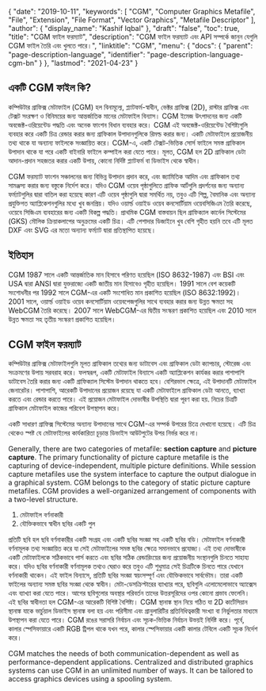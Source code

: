{
  "date": "2019-10-11",
  "keywords": [
    "CGM",
    "Computer Graphics Metafile",
    "File",
    "Extension",
    "File Format",
    "Vector Graphics",
    "Metafile Descriptor"
  ],
  "author": {
    "display_name": "Kashif Iqbal"
  },
  "draft": "false",
  "toc": true,
  "title": "CGM ফাইল ফরম্যাট",
  "description": "CGM ফাইল ফরম্যাট এবং API সম্পর্কে জানুন যেগুলি CGM ফাইল তৈরি এবং খুলতে পারে।",
  "linktitle": "CGM",
  "menu": {
    "docs": {
      "parent": "page-description-language",
      "identifier": "page-description-language-cgm-bn"
    }
  },
  "lastmod": "2021-04-23"
}

## একটি CGM ফাইল কি? ##

কম্পিউটার গ্রাফিক্স মেটাফাইল (CGM) হল বিনামূল্যে, প্ল্যাটফর্ম-স্বাধীন, ভেক্টর গ্রাফিক্স (2D), রাস্টার গ্রাফিক্স এবং টেক্সট সংরক্ষণ ও বিনিময়ের জন্য আন্তর্জাতিক মানের মেটাফাইল বিন্যাস। CGM ইমেজ উৎপাদনের জন্য একটি অবজেক্ট-ওরিয়েন্টেড পদ্ধতি এবং অনেক ফাংশন বিধান ব্যবহার করে। CGM এই অবজেক্ট-ওরিয়েন্টেড বৈশিষ্ট্যগুলি ব্যবহার করে একটি চিত্র রেন্ডার করার জন্য গ্রাফিকাল উপাদানগুলিকে রিমল্ড করার জন্য। একটি মেটাফাইলে প্রয়োজনীয় তথ্য থাকে যা অন্যান্য ফাইলকে সংজ্ঞায়িত করে। CGM-এ, একটি টেক্সট-ভিত্তিক সোর্স ফাইলে সমস্ত গ্রাফিকাল উপাদান থাকে যা পরে একটি বাইনারি ফাইলে কম্পাইল করা যেতে পারে। মূলত, CGM হল 2D গ্রাফিকাল ডেটা আদান-প্রদান সহজতর করার একটি উপায়, কোনো নির্দিষ্ট প্ল্যাটফর্ম বা ডিভাইস থেকে স্বাধীন।

CGM ফরম্যাট ফাংশন সঞ্চালনের জন্য বিভিন্ন উপাদান প্রদান করে, এবং জ্যামিতিক আদিম এবং গ্রাফিকাল তথ্য সামঞ্জস্য করার জন্য বস্তুকে নির্দেশ করে। যদিও CGM ওয়েব পৃষ্ঠাগুলিতে গ্রাফিক আর্টগুলি প্রদর্শনের জন্য অন্যান্য ফর্ম্যাটগুলির দ্বারা বাতিল করা হয়েছে কারণ এটি ওয়েব পৃষ্ঠাগুলি দ্বারা সমর্থিত নয়, তবুও এটি শিল্প, বৈমানিক এবং অন্যান্য প্রযুক্তিগত অ্যাপ্লিকেশনগুলির মধ্যে খুব জনপ্রিয়। যদিও ওয়ার্ল্ড ওয়াইড ওয়েব কনসোর্টিয়াম ওয়েবসিজিএম তৈরি করেছে, ওয়েবে সিজিএম ব্যবহারের জন্য একটি বিকল্প পদ্ধতি। প্রাথমিক CGM বাস্তবায়ন ছিল গ্রাফিক্যাল কার্নেল সিস্টেমের (GKS) মৌলিক ক্রিয়াকলাপের অনুক্রমের একটি চিত্র। এটি পেশাদার ডিজাইনে খুব বেশি গৃহীত হয়নি তবে এটি মূলত DXF এবং SVG এর মতো অন্যান্য ফর্ম্যাট দ্বারা প্রতিস্থাপিত হয়েছে।

## ইতিহাস ##

CGM 1987 সালে একটি আন্তর্জাতিক মান হিসাবে পরিণত হয়েছিল (ISO 8632-1987) এবং BSI এবং USA দ্বারা ANSI দ্বারা যুক্তরাজ্যে একটি জাতীয় মান হিসাবেও গৃহীত হয়েছিল। 1991 সালে বেশ কয়েকটি সংশোধনীর পর 1992 সালে CGM-এর একটি সংশোধিত মান প্রকাশিত হয়েছিল (ISO 8632:1992)। 2001 সালে, ওয়ার্ল্ড ওয়াইড ওয়েব কনসোর্টিয়াম ওয়েবপেজগুলির সাথে ব্যবহার করার জন্য উন্নত ক্ষমতা সহ WebCGM তৈরি করেছে। 2007 সালে WebCGM-এর দ্বিতীয় সংস্করণ প্রকাশিত হয়েছিল এবং 2010 সালে উন্নত ক্ষমতা সহ তৃতীয় সংস্করণ প্রকাশিত হয়েছিল।

## CGM ফাইল ফরম্যাট ##

কম্পিউটার গ্রাফিক্স মেটাফাইলগুলি মূলত গ্রাফিকাল তথ্যের জন্য ডাটাবেস এবং গ্রাফিকাল ডেটা ক্যাপচার, স্টোরেজ এবং সংক্রমণের উপায় সরবরাহ করে। ফলস্বরূপ, একটি মেটাফাইল বিন্যাসে একটি অ্যাপ্লিকেশন কার্যকর করার পাশাপাশি ডাটাবেস তৈরি করার জন্য একটি গ্রাফিক্যাল সিস্টেম উপাদান থাকতে হবে। বেশিরভাগ ক্ষেত্রে, এই উপাদানটি মেটাফাইল জেনারেটর। পাশাপাশি, আরেকটি উপাদানের প্রয়োজন রয়েছে যা একটি মেটাফাইলে গ্রাফিকাল ডেটা আনতে, ব্যাখ্যা করতে এবং রেন্ডার করতে পারে। এই প্রয়োজন মেটাফাইল দোভাষীর উপস্থিতি দ্বারা পূরণ করা হয়. নিচের চিত্রটি গ্রাফিকাল মেটাফাইল কাজের পরিবেশ উপস্থাপন করে।

একটি সাধারণ গ্রাফিক্স সিস্টেমের অন্যান্য উপাদানের সাথে CGM-এর সম্পর্ক উপরের চিত্রে দেখানো হয়েছে। এটি চিত্র থেকেও স্পষ্ট যে মেটাফাইলের কার্যকারিতা চূড়ান্ত ডিভাইস আউটপুটের উপর নির্ভর করে না।

Generally, there are two categories of metafile: **section capture** and **picture capture**. The primary functionality of picture capture metafile is the capturing of device-independent, multiple picture definitions. While session capture metafiles use the system interface to capture the output dialogue in a graphical system. CGM belongs to the category of static picture capture metafiles. CGM provides a well-organized arrangement of components with a two-level structure.

1. মেটাফাইল বর্ণনাকারী
1. যৌক্তিকভাবে স্বাধীন ছবির একটি পুল

প্রতিটি ছবি হল ছবি বর্ণনাকারীর একটি সংগ্রহ এবং একটি ছবির সংজ্ঞা সহ একটি ছবির বডি। মেটাফাইল বর্ণনাকারী বর্ণনামূলক তথ্য সংজ্ঞায়িত করে যা সেই মেটাফাইলের সমস্ত ছবির ক্ষেত্রে সমানভাবে প্রযোজ্য। এই তথ্য দোভাষীকে একটি মেটাফাইলকে সঠিকভাবে পার্স করতে এবং ছবির সঠিক রেন্ডারিংয়ের জন্য প্রয়োজনীয় সংস্থানগুলি চিনতে সাহায্য করে। যদিও ছবির বর্ণনাকারী বর্ণনামূলক তথ্যও ঘেরাও করে তবুও এটি শুধুমাত্র সেই চিত্রটিকে চিনতে পারে যেখানে বর্ণনাকারী থাকেন। এই ফাইল বিন্যাসে, প্রতিটি ছবির সংজ্ঞা স্বয়ংসম্পূর্ণ এবং যৌক্তিকভাবে সার্বভৌম। তারা একটি ফাইলের অন্যান্য সমস্ত ছবির সংজ্ঞা থেকে স্বাধীন। মেটা-ডেসক্রিপ্টারের ব্যাখ্যার পরে, ছবিগুলি এলোমেলোভাবে অ্যাক্সেস এবং ব্যাখ্যা করা যেতে পারে। আগের ছবিগুলোর অবস্থার পরিবর্তন তাদের উত্তরসূরিদের ওপর কোনো প্রভাব ফেলেনি। এই ছবির স্বাধীনতা হল CGM-এর আরেকটি বিশিষ্ট বৈশিষ্ট্য। CGM স্থানাঙ্ক স্থান নিয়ে গঠিত যা 2D কার্টেসিয়ান স্থানাঙ্ক যাকে ভার্চুয়াল ডিভাইস স্থানাঙ্ক বলা হয় এবং পরিসীমা এবং গ্রানুলারিটির প্রতিনিধিত্বকারী সংখ্যা বা নির্ভুলতার মাধ্যমে উপস্থাপন করা যেতে পারে। CGM রঙের সরাসরি নির্বাচন এবং সূচক-ভিত্তিক নির্বাচন উভয়ই নির্দিষ্ট করে। পূর্বে, কালার স্পেসিফায়ারে একটি RGB ট্রিপল থাকে যখন পরে, কালার স্পেসিফায়ার একটি কালার টেবিলে একটি সূচক নির্দেশ করে।

CGM matches the needs of both communication-dependent as well as performance-dependent applications. Centralized and distributed graphics systems can use CGM in an unlimited number of ways.  It can be tailored to access graphics devices using a spooling system.
